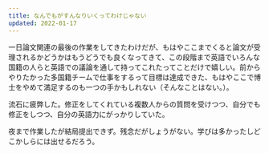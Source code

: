 ```yaml
---
title: なんでもがすんなりいくってわけじゃない
updated: 2022-01-17
---
```


一日論文関連の最後の作業をしてきたわけだが、もはやここまでくると論文が受理されるかどうかはもうどうでも良くなってきて、この段階まで英語でいろんな国籍の人らと英語での議論を通して持ってこれたってことだけで嬉しい。前からやりたかった多国籍チームで仕事をするって目標は達成できた、もはやここで博士をやめて満足するのも一つの手かもしれない（そんなことはない。）。

流石に疲弊した。修正をしてくれている複数人からの質問を受けつつ、自分でも修正をしつつ、自分の英語力にがっかりしていた。

夜まで作業したが結局提出できず。残念だがしょうがない。学びは多かったしどこかしらには出せるだろう。
